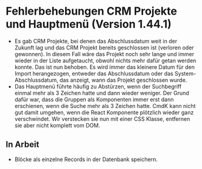 # Fehlerbehebungen CRM Projekte und Hauptmenü (Version 1.44.1)

- Es gab CRM Projekte, bei denen das Abschlussdatum weit in der Zukunft lag und das CRM Projekt bereits geschlossen ist (verloren oder gewonnen). In diesem Fall wäre das Projekt noch sehr lange und immer wieder in der Liste aufgetaucht, obwohl nichts mehr dafür getan werden konnte. Das ist nun behoben. Es wird immer das kleinere Datum für den Import herangezogen, entweder das Abschlussdatum oder das System-Abschlussdatum, das anzeigt, wann das Projekt geschlossen wurde.
- Das Hauptmenü führte häufig zu Abstürzen, wenn der Suchbegriff einmal mehr als 3 Zeichen hatte und dann wieder weniger. Der Grund dafür war, dass die Gruppen als Komponenten immer erst dann erschienen, wenn die Suche mehr als 3 Zeichen hatte. CmdK kann nicht gut damit umgehen, wenn die React Komponente plötzlich wieder ganz verschwindet. Wir verstecken sie nun mit einer CSS Klasse, entfernen sie aber nicht komplett vom DOM.

## In Arbeit

- Blöcke als einzelne Records in der Datenbank speichern.
